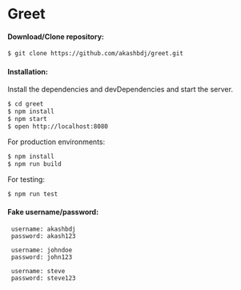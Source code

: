 # Greet

#### Download/Clone repository:
```sh
$ git clone https://github.com/akashbdj/greet.git
```
#### Installation:
Install the dependencies and devDependencies and start the server.

```sh
$ cd greet
$ npm install
$ npm start
$ open http://localhost:8080
```

For production environments:

```sh
$ npm install 
$ npm run build
```

For testing:
```sh
$ npm run test
```

#### Fake username/password:
```
 username: akashbdj
 password: akash123
 
 username: johndoe
 password: john123
 
 username: steve
 password: steve123
```
